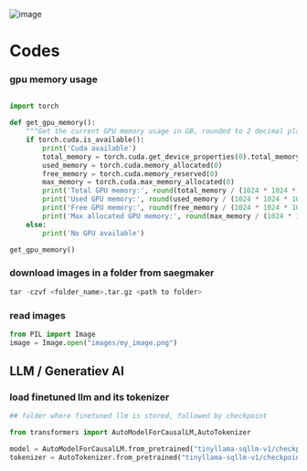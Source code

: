 ![image](https://github.com/SHRIDHARKN/data_science/assets/74343939/77bbf6e5-dd40-4a1a-8c8d-86f45b5bd820)
# Codes 
### gpu memory usage
```python

import torch

def get_gpu_memory():
    """Get the current GPU memory usage in GB, rounded to 2 decimal places."""
    if torch.cuda.is_available():
        print('Cuda available')
        total_memory = torch.cuda.get_device_properties(0).total_memory
        used_memory = torch.cuda.memory_allocated(0)
        free_memory = torch.cuda.memory_reserved(0)
        max_memory = torch.cuda.max_memory_allocated(0)
        print('Total GPU memory:', round(total_memory / (1024 * 1024 * 1024), 2), 'GB')
        print('Used GPU memory:', round(used_memory / (1024 * 1024 * 1024), 2), 'GB')
        print('Free GPU memory:', round(free_memory / (1024 * 1024 * 1024), 2), 'GB')
        print('Max allocated GPU memory:', round(max_memory / (1024 * 1024 * 1024), 2), 'GB')
    else:
        print('No GPU available')

get_gpu_memory()
```
### download images in a folder from saegmaker
```python
tar -czvf <folder_name>.tar.gz <path to folder>
```
### read images 
```python
from PIL import Image
image = Image.open("images/my_image.png")
```
## LLM / Generatiev AI
### load finetuned llm and its tokenizer
```python
## folder where finetuned llm is stored, followed by checkpoint

from transformers import AutoModelForCausalLM,AutoTokenizer

model = AutoModelForCausalLM.from_pretrained("tinyllama-sqllm-v1/checkpoint-500")
tokenizer = AutoTokenizer.from_pretrained("tinyllama-sqllm-v1/checkpoint-500")
```

